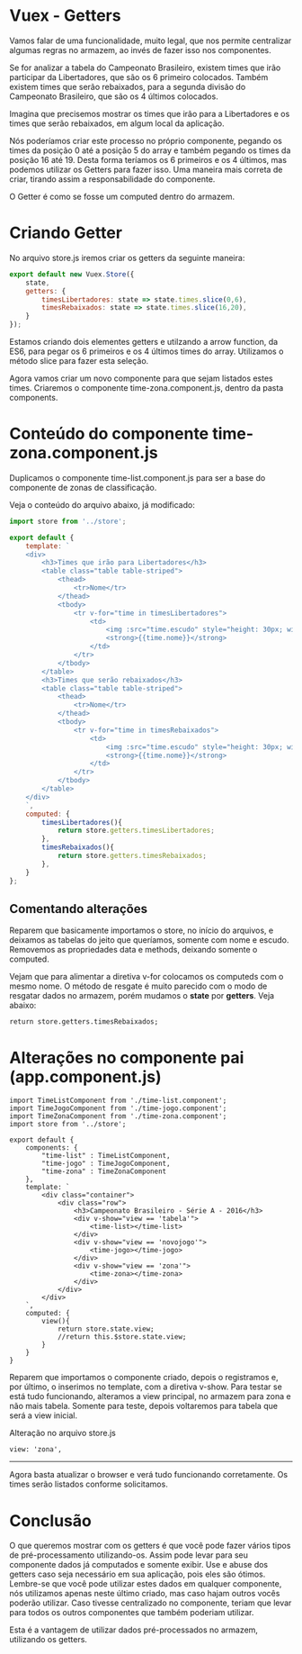 # Vuex - Getters

Vamos falar de uma funcionalidade, muito legal, que nos permite centralizar algumas regras no armazem, ao invés de fazer isso nos componentes.

Se for analizar a tabela do Campeonato Brasileiro, existem times que irão participar da Libertadores, que são os 6 primeiro colocados. Também existem times que serão rebaixados, para a segunda divisão do Campeonato Brasileiro, que são os 4 últimos colocados.

Imagina que precisemos mostrar os times que irão para a Libertadores e os times que serão rebaixados, em algum local da aplicação.

Nós poderíamos criar este processo no próprio componente, pegando os times da posição 0 até a posição 5 do array e também pegando os times da posição 16 até 19. Desta forma teríamos os 6 primeiros e os 4 últimos, mas podemos utilizar os Getters para fazer isso. Uma maneira mais correta de criar, tirando assim a responsabilidade do componente.

O Getter é como se fosse um computed dentro do armazem.

# Criando Getter

No arquivo store.js iremos criar os getters da seguinte maneira:

```js
export default new Vuex.Store({
    state,
    getters: {
        timesLibertadores: state => state.times.slice(0,6),
        timesRebaixados: state => state.times.slice(16,20),
    }
});
```

Estamos criando dois elementes getters e utilzando a arrow function, da ES6, para pegar os 6 primeiros e os 4 últimos times do array. Utilizamos o método slice para fazer esta seleção.

Agora vamos criar um novo componente para que sejam listados estes times. Criaremos o componente time-zona.component.js, dentro da pasta components.

# Conteúdo do componente time-zona.component.js

Duplicamos o componente time-list.component.js para ser a base do componente de zonas de classificação.

Veja o conteúdo do arquivo abaixo, já modificado:

```js
import store from '../store';

export default {
    template: `
    <div>
        <h3>Times que irão para Libertadores</h3>
        <table class="table table-striped">
            <thead>
                <tr>Nome</tr>
            </thead>
            <tbody>
                <tr v-for="time in timesLibertadores">
                    <td>
                        <img :src="time.escudo" style="height: 30px; width: 30px;">
                        <strong>{{time.nome}}</strong>
                    </td>
                </tr>
            </tbody>
        </table>
        <h3>Times que serão rebaixados</h3>
        <table class="table table-striped">
            <thead>
                <tr>Nome</tr>
            </thead>
            <tbody>
                <tr v-for="time in timesRebaixados">
                    <td>
                        <img :src="time.escudo" style="height: 30px; width: 30px;">
                        <strong>{{time.nome}}</strong>
                    </td>
                </tr>
            </tbody>
        </table>
    </div>
    `,
    computed: {
        timesLibertadores(){
            return store.getters.timesLibertadores;
        },
        timesRebaixados(){
            return store.getters.timesRebaixados;
        },
    }
};
```

## Comentando alterações

Reparem que basicamente importamos o store, no início do arquivos, e deixamos as tabelas do jeito que queríamos, somente com nome e escudo. Removemos as propriedades data e methods, deixando somente o computed.

Vejam que para alimentar a diretiva v-for colocamos os computeds com o mesmo nome. O método de resgate é muito parecido com o modo de resgatar dados no armazem, porém mudamos o **state** por **getters**. Veja abaixo:

`return store.getters.timesRebaixados;`

# Alterações no componente pai (app.component.js)

```
import TimeListComponent from './time-list.component';
import TimeJogoComponent from './time-jogo.component';
import TimeZonaComponent from './time-zona.component';
import store from '../store';

export default {
    components: {
        "time-list" : TimeListComponent,
        "time-jogo" : TimeJogoComponent,
        "time-zona" : TimeZonaComponent
    },
    template: `
        <div class="container">
            <div class="row">
                <h3>Campeonato Brasileiro - Série A - 2016</h3>
                <div v-show="view == 'tabela'">
                    <time-list></time-list>
                </div>
                <div v-show="view == 'novojogo'">
                    <time-jogo></time-jogo>
                </div>
                <div v-show="view == 'zona'">
                    <time-zona></time-zona>
                </div>
            </div>
        </div>
    `,
    computed: {
        view(){
            return store.state.view;
            //return this.$store.state.view;
        }
    }
}
```

Reparem que importamos o componente criado, depois o registramos e, por último, o inserimos no template, com a diretiva v-show. Para testar se está tudo funcionando, alteramos a view principal, no armazem para zona e não mais tabela. Somente para teste, depois voltaremos para tabela que será a view inicial.

Alteração no arquivo store.js

`view: 'zona',`

***

Agora basta atualizar o browser e verá tudo funcionando corretamente. Os times serão listados conforme solicitamos.

# Conclusão

O que queremos mostrar com os getters é que você pode fazer vários tipos de pré-processamento utilizando-os. Assim pode levar para seu componente dados já computados e somente exibir. Use e abuse dos getters caso seja necessário em sua aplicação, pois eles são ótimos. Lembre-se que você pode utilizar estes dados em qualquer componente, nós utilizamos apenas neste último criado, mas caso hajam outros vocês poderão utilizar. Caso tivesse centralizado no componente, teriam que levar para todos os outros componentes que também poderiam utilizar.

Esta é a vantagem de utilizar dados pré-processados no armazem, utilizando os getters.